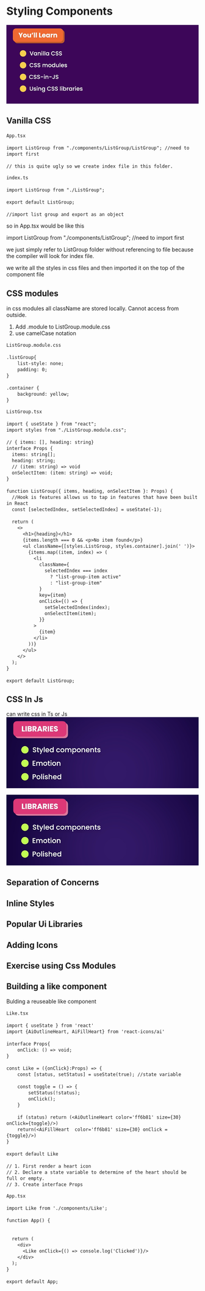 # Styling Components

![Alt text](image-19.png)

## Vanilla CSS

```
App.tsx

import ListGroup from "./components/ListGroup/ListGroup"; //need to import first

// this is quite ugly so we create index file in this folder.
```

```
index.ts

import ListGroup from "./ListGroup";

export default ListGroup;

//import list group and export as an object

```

so in App.tsx would be like this

import ListGroup from "./components/ListGroup"; //need to import first

we just simply refer to ListGroup folder without referencing to file because the compiler will look for index file.

we write all the styles in css files and then imported it on the top of the component file

## CSS modules

in css modules all className are stored locally. Cannot access from outside. 

1. Add .module to ListGroup.module.css
2. use camelCase notation

```
ListGroup.module.css

.listGroup{
    list-style: none;
    padding: 0;
}

.container {
    background: yellow;
}
```

```
ListGroup.tsx

import { useState } from "react";
import styles from "./ListGroup.module.css";

// { items: [], heading: string}
interface Props {
  items: string[];
  heading: string;
  // (item: string) => void
  onSelectItem: (item: string) => void;
}

function ListGroup({ items, heading, onSelectItem }: Props) {
  //Hook is features allows us to tap in features that have been built in React
  const [selectedIndex, setSelectedIndex] = useState(-1);

  return (
    <>
      <h1>{heading}</h1>
      {items.length === 0 && <p>No item found</p>}
      <ul className={[styles.ListGroup, styles.container].join(' ')}>
        {items.map((item, index) => (
          <li
            className={
              selectedIndex === index
                ? "list-group-item active"
                : "list-group-item"
            }
            key={item}
            onClick={() => {
              setSelectedIndex(index);
              onSelectItem(item);
            }}
          >
            {item}
          </li>
        ))}
      </ul>
    </>
  );
}

export default ListGroup;
```

## CSS In Js

can write css in Ts or Js
![Alt text](image.png)

![Alt text](image.png)

## Separation of Concerns

## Inline Styles

## Popular Ui Libraries

## Adding Icons

## Exercise using Css Modules

## Building a like component
Bulding a reuseable like component

```
Like.tsx

import { useState } from 'react'
import {AiOutlineHeart, AiFillHeart} from 'react-icons/ai'

interface Props{
    onClick: () => void;
}

const Like = ({onClick}:Props) => {
    const [status, setStatus] = useState(true); //state variable

    const toggle = () => {
        setStatus(!status);
        onClick();
    }

    if (status) return (<AiOutlineHeart color='ff6b81' size={30} onClick={toggle}/>)
    return(<AiFillHeart  color='ff6b81' size={30} onClick = {toggle}/>)
}

export default Like

// 1. First render a heart icon
// 2. Declare a state variable to determine of the heart should be full or empty.
// 3. Create interface Props
```

```
App.tsx

import Like from './components/Like';

function App() {


  return (
    <div>
      <Like onClick={() => console.log('Clicked')}/>
    </div>
  );
}

export default App;
```



